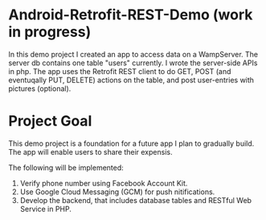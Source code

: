 # Android-Retrofit-REST-Demo (work in progress)

In this demo project I created an app to access data on a WampServer. The server db contains one table "users" currently. 
I wrote the server-side APIs in php. The app uses the Retrofit REST client to do GET, POST (and eventuqally PUT, DELETE) actions on the table, and post user-entries with pictures (optional). 

# Project Goal
This demo project is a foundation for a future app I plan to gradually build. The app will enable users to share their expensis.

The following will be implemented:
1. Verify phone number using Facebook Account Kit.
2. Use Google Cloud Messaging (GCM) for push nitifications.
3. Develop the backend, that includes database tables and RESTful Web Service in PHP. 



